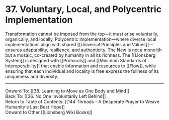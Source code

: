 # 37. Voluntary, Local, and Polycentric Implementation

Transformation cannot be imposed from the top—it must arise voluntarily, organically, and locally. Polycentric implementation—where diverse local implementations align with shared [[Universal Principles and Values]]—ensures adaptability, resilience, and authenticity. The New is not a monolith but a mosaic, co-created by humanity in all its richness. The [[Lionsberg System]] is designed with [[Protocols]] and [[Minimum Standards of Interoperability]] that enable information and resources to [[Flow]], while ensuring that each individual and locality is free express the fullness of its uniqueness and diversity. 

____

Onward To: [[38. Learning to Move as One Body and Mind]]  
Back To: [[36. No One Involuntarily Left Behind]]  
Return to Table of Contents: [[144 Threads - A Desperate Prayer to Weave Humanity's Last Best Hope]]  
Onward to Other [[Lionsberg Wiki Books]]  
